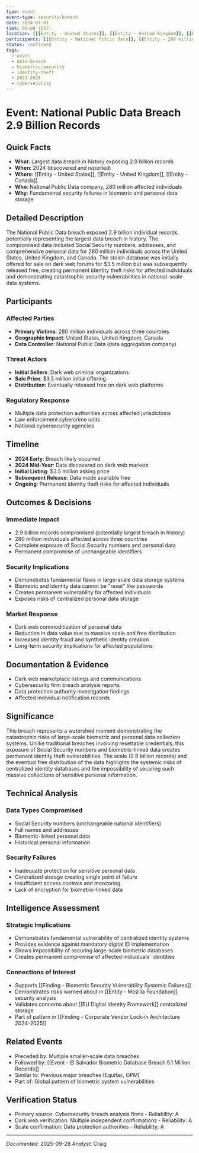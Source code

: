 ```yaml
---
type: event
event-type: security-breach
date: 2024-01-01
time: 00:00 (EST)
location: [[[Entity - United States]], [[Entity - United Kingdom]], [[Entity - Canada]]]
participants: [[[Entity - National Public Data]], [[Entity - 280 million affected individuals]], [[Entity - Dark web actors]]]
status: confirmed
tags:
  - event
  - data-breach
  - biometric-security
  - identity-theft
  - 2024-2025
  - cybersecurity
---
```


# Event: National Public Data Breach 2.9 Billion Records

## Quick Facts
- **What**: Largest data breach in history exposing 2.9 billion records
- **When**: 2024 (discovered and reported)
- **Where**: [[Entity - United States]], [[Entity - United Kingdom]], [[Entity - Canada]]
- **Who**: National Public Data company, 280 million affected individuals
- **Why**: Fundamental security failures in biometric and personal data storage

## Detailed Description
The National Public Data breach exposed 2.9 billion individual records, potentially representing the largest data breach in history. The compromised data included Social Security numbers, addresses, and comprehensive personal data for 280 million individuals across the United States, United Kingdom, and Canada. The stolen database was initially offered for sale on dark web forums for $3.5 million but was subsequently released free, creating permanent identity theft risks for affected individuals and demonstrating catastrophic security vulnerabilities in national-scale data systems.

## Participants
### Affected Parties
- **Primary Victims**: 280 million individuals across three countries
- **Geographic Impact**: United States, United Kingdom, Canada
- **Data Controller**: National Public Data (data aggregation company)

### Threat Actors
- **Initial Sellers**: Dark web criminal organizations
- **Sale Price**: $3.5 million initial offering
- **Distribution**: Eventually released free on dark web platforms

### Regulatory Response
- Multiple data protection authorities across affected jurisdictions
- Law enforcement cybercrime units
- National cybersecurity agencies

## Timeline
- **2024 Early**: Breach likely occurred
- **2024 Mid-Year**: Data discovered on dark web markets
- **Initial Listing**: $3.5 million asking price
- **Subsequent Release**: Data made available free
- **Ongoing**: Permanent identity theft risks for affected individuals

## Outcomes & Decisions
### Immediate Impact
- 2.9 billion records compromised (potentially largest breach in history)
- 280 million individuals affected across three countries
- Complete exposure of Social Security numbers and personal data
- Permanent compromise of unchangeable identifiers

### Security Implications
- Demonstrates fundamental flaws in large-scale data storage systems
- Biometric and identity data cannot be "reset" like passwords
- Creates permanent vulnerability for affected individuals
- Exposes risks of centralized personal data storage

### Market Response
- Dark web commoditization of personal data
- Reduction in data value due to massive scale and free distribution
- Increased identity fraud and synthetic identity creation
- Long-term security implications for affected populations

## Documentation & Evidence
- Dark web marketplace listings and communications
- Cybersecurity firm breach analysis reports
- Data protection authority investigation findings
- Affected individual notification records

## Significance
This breach represents a watershed moment demonstrating the catastrophic risks of large-scale biometric and personal data collection systems. Unlike traditional breaches involving resettable credentials, this exposure of Social Security numbers and biometric-linked data creates permanent identity theft vulnerabilities. The scale (2.9 billion records) and the eventual free distribution of the data highlights the systemic risks of centralized identity databases and the impossibility of securing such massive collections of sensitive personal information.

## Technical Analysis
### Data Types Compromised
- Social Security numbers (unchangeable national identifiers)
- Full names and addresses
- Biometric-linked personal data
- Historical personal information

### Security Failures
- Inadequate protection for sensitive personal data
- Centralized storage creating single point of failure
- Insufficient access controls and monitoring
- Lack of encryption for biometric-linked data

## Intelligence Assessment
### Strategic Implications
- Demonstrates fundamental vulnerability of centralized identity systems
- Provides evidence against mandatory digital ID implementation
- Shows impossibility of securing large-scale biometric databases
- Creates permanent compromise of affected individuals' identities

### Connections of Interest
- Supports [[Finding - Biometric Security Vulnerability Systemic Failures]]
- Demonstrates risks warned about in [[Entity - Mozilla Foundation]] security analysis
- Validates concerns about [[EU Digital Identity Framework]] centralized storage
- Part of pattern in [[Finding - Corporate Vendor Lock-in Architecture 2024-2025]]

## Related Events
- Preceded by: Multiple smaller-scale data breaches
- Followed by: [[Event - El Salvador Biometric Database Breach 5.1 Million Records]]
- Similar to: Previous major breaches (Equifax, OPM)
- Part of: Global pattern of biometric system vulnerabilities

## Verification Status
- Primary source: Cybersecurity breach analysis firms - Reliability: A
- Dark web verification: Multiple independent confirmations - Reliability: A
- Scale confirmation: Data protection authorities - Reliability: A

---
*Documented*: 2025-09-28
*Analyst*: Craig